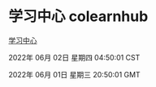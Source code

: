 # 学习中心 colearnhub
[学习中心](http://59.174.26.83:56308/colearnhub/)

2022年 06月 02日 星期四 04:50:01 CST

2022年 06月 01日 星期三 20:50:01 GMT
